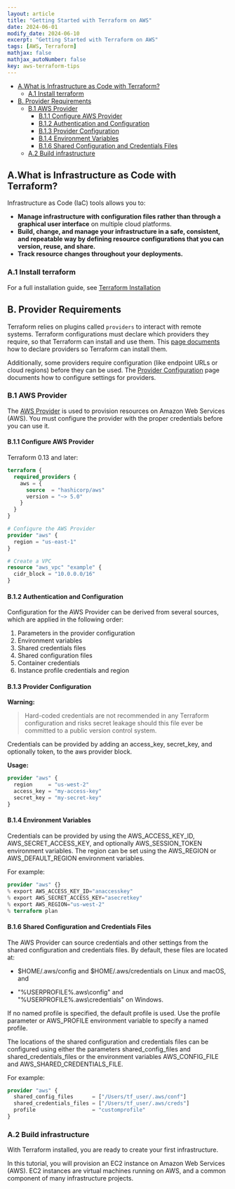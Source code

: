 ```yaml
---
layout: article
title: "Getting Started with Terraform on AWS"
date: 2024-06-01
modify_date: 2024-06-10
excerpt: "Getting Started with Terraform on AWS"
tags: [AWS, Terraform]
mathjax: false
mathjax_autoNumber: false
key: aws-terraform-tips
---
```

- [A.What is Infrastructure as Code with Terraform?](#awhat-is-infrastructure-as-code-with-terraform)
  - [A.1 Install terraform](#a1-install-terraform)
- [B. Provider Requirements](#b-provider-requirements)
  - [B.1 AWS Provider](#b1-aws-provider)
    - [B.1.1 Configure AWS Provider](#b11-configure-aws-provider)
    - [B.1.2 Authentication and Configuration](#b12-authentication-and-configuration)
    - [B.1.3 Provider Configuration](#b13-provider-configuration)
    - [B.1.4 Environment Variables](#b14-environment-variables)
    - [B.1.6 Shared Configuration and Credentials Files](#b16-shared-configuration-and-credentials-files)
  - [A.2 Build infrastructure](#a2-build-infrastructure)

## A.What is Infrastructure as Code with Terraform?

Infrastructure as Code (IaC) tools allows you to:

- **Manage infrastructure with configuration files rather than through a graphical user interface** on multiple cloud platforms.
- **Build, change, and manage your infrastructure in a safe, consistent, and repeatable way by defining resource configurations that you can version, reuse, and share.**
- **Track resource changes throughout your deployments.**

### A.1 Install terraform

For a full installation guide, see [Terraform Installation](https://developer.hashicorp.com/terraform/tutorials/aws-get-started/install-cli)

## B. Provider Requirements

Terraform relies on plugins called ``providers`` to interact with remote systems. Terraform configurations must declare which providers they require, so that Terraform can install and use them. This [page documents](https://developer.hashicorp.com/terraform/language/providers/requirements) how to declare providers so Terraform can install them.

Additionally, some providers require configuration (like endpoint URLs or cloud regions) before they can be used. The [Provider Configuration](https://developer.hashicorp.com/terraform/language/providers/requirements) page documents how to configure settings for providers.

### B.1 AWS Provider

The [AWS Provider](https://registry.terraform.io/providers/hashicorp/aws/latest/docs) is used to provision resources on Amazon Web Services (AWS). You must configure the provider with the proper credentials before you can use it.

#### B.1.1 Configure AWS Provider

Terraform 0.13 and later:

````terraform
terraform {
  required_providers {
    aws = {
      source  = "hashicorp/aws"
      version = "~> 5.0"
    }
  }
}

# Configure the AWS Provider
provider "aws" {
  region = "us-east-1"
}

# Create a VPC
resource "aws_vpc" "example" {
  cidr_block = "10.0.0.0/16"
}
````

#### B.1.2 Authentication and Configuration

Configuration for the AWS Provider can be derived from several sources, which are applied in the following order:

1. Parameters in the provider configuration
1. Environment variables
1. Shared credentials files
1. Shared configuration files
1. Container credentials
1. Instance profile credentials and region

#### B.1.3 Provider Configuration

**Warning:**
> Hard-coded credentials are not recommended in any Terraform configuration and risks secret leakage should this file ever be committed to a public version control system.
>
Credentials can be provided by adding an access_key, secret_key, and optionally token, to the aws provider block.

**Usage:**

````terraform
provider "aws" {
  region     = "us-west-2"
  access_key = "my-access-key"
  secret_key = "my-secret-key"
}
````

#### B.1.4 Environment Variables

Credentials can be provided by using the AWS_ACCESS_KEY_ID, AWS_SECRET_ACCESS_KEY, and optionally AWS_SESSION_TOKEN environment variables. The region can be set using the AWS_REGION or AWS_DEFAULT_REGION environment variables.

For example:

````terraform
provider "aws" {}
% export AWS_ACCESS_KEY_ID="anaccesskey"
% export AWS_SECRET_ACCESS_KEY="asecretkey"
% export AWS_REGION="us-west-2"
% terraform plan
````

#### B.1.6 Shared Configuration and Credentials Files

The AWS Provider can source credentials and other settings from the shared configuration and credentials files. By default, these files are located at:

- $HOME/.aws/config and $HOME/.aws/credentials on Linux and macOS, and

- "%USERPROFILE%\.aws\config" and "%USERPROFILE%\.aws\credentials" on Windows.

If no named profile is specified, the default profile is used. Use the profile parameter or AWS_PROFILE environment variable to specify a named profile.

The locations of the shared configuration and credentials files can be configured using either the parameters shared_config_files and shared_credentials_files or the environment variables AWS_CONFIG_FILE and AWS_SHARED_CREDENTIALS_FILE.

For example:

````terraform
provider "aws" {
  shared_config_files      = ["/Users/tf_user/.aws/conf"]
  shared_credentials_files = ["/Users/tf_user/.aws/creds"]
  profile                  = "customprofile"
}
````









### A.2 Build infrastructure

With Terraform installed, you are ready to create your first infrastructure.

In this tutorial, you will provision an EC2 instance on Amazon Web Services (AWS). EC2 instances are virtual machines running on AWS, and a common component of many infrastructure projects.

